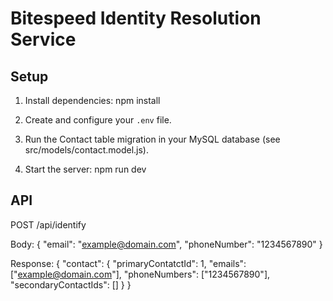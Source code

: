 # Bitespeed Identity Resolution Service

## Setup

1. Install dependencies:
   npm install

2. Create and configure your `.env` file.

3. Run the Contact table migration in your MySQL database (see src/models/contact.model.js).

4. Start the server:
   npm run dev

## API

POST /api/identify

Body:
{
"email": "example@domain.com",
"phoneNumber": "1234567890"
}

Response:
{
"contact": {
"primaryContatctId": 1,
"emails": ["example@domain.com"],
"phoneNumbers": ["1234567890"],
"secondaryContactIds": []
}
}
